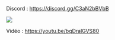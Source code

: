 Discord : https://discord.gg/C3aN2bBVbB

<img src="https://i.imgur.com/FP2eTBY.png">

Vidéo : https://youtu.be/bqDralGVS80
